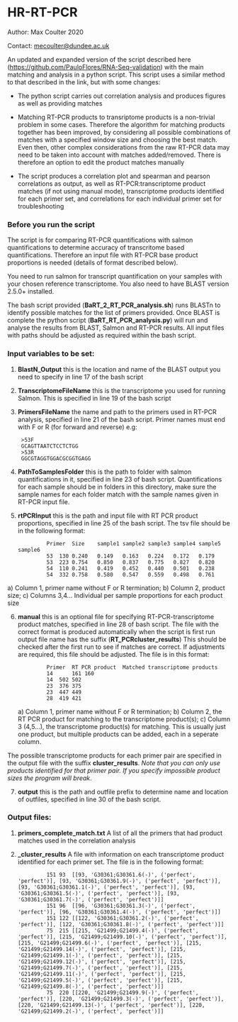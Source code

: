 # HR-RT-PCR

Author: Max Coulter 2020

Contact: mecoulter@dundee.ac.uk

An updated and expanded version of the script described here (https://github.com/PauloFlores/RNA-Seq-validation) with the main matching and analysis in a python script.
This script uses a similar method to that described in the link, but with some changes:

* The python script carries out correlation analysis and produces figures as well as providing matches
* Matching RT-PCR products to transriptome products is a non-trivial problem in some cases. Therefore the algorithm for matching products together has been improved, by considering all possible combinations of matches with a specified window size and choosing the best match. Even then, other complex considerations from the raw RT-PCR data may need to be taken into account with matches added/removed. There is therefore an option to edit the product matches manually

* The script produces a correlation plot and spearman and pearson correlations as output, as well as RT-PCR:transcriptome product matches (if not using manual mode), transcriptome products identified for each primer set, and correlations for each individual primer set for troubleshooting

### Before you run the script

The script is for comparing RT-PCR quantifications with salmon quantifications to determine accuracy of transcritome based quantifications. Therefore an input file with RT-PCR base product proportions is needed (details of format described below).

You need to run salmon for transcript quantification on your samples with your chosen reference transcriptome. You also need to have BLAST version 2.5.0+ installed. 

The bash script provided (**BaRT_2_RT_PCR_analysis.sh**) runs BLASTn to identify possible matches for the list of primers provided. Once BLAST is complete the python script (**BaRT_RT_PCR_analysis.py**) will run and analyse the results from BLAST, Salmon and RT-PCR results. All input files with paths should be adjusted as required within the bash script.

### Input variables to be set:

1. **BlastN_Output** this is the location and name of the BLAST output you need to specify in line 17 of the bash script
2. **TranscriptomeFileName** this is the transcriptome you used for running Salmon. This is specified in line 19 of the bash script
3. **PrimersFileName** the name and path to the primers used in RT-PCR analysis, specified in line 21 of the bash script. Primer names must end with F or R (for forward and reverse) e.g:

        >53F 
        GCAGTTAATCTCCTCTGG 
        >53R 
        GGCGTAGGTGGACGCGGTGAGG
    

4. **PathToSamplesFolder** this is the path to folder with salmon quantifications in it, specified in line 23 of bash script. Quantifications for each sample should be in folders in this directory, make sure the sample names for each folder match with the sample names given in RT-PCR input file.
5. **rtPCRInput** this is the path and input file with RT PCR product proportions, specified in line 25 of the bash script. The tsv file should be in the following format:

                Primer	Size	sample1	sample2	sample3	sample4	sample5	sample6
                53	130	0.240	0.149	0.163	0.224	0.172	0.179	
                53	223	0.754	0.850	0.837	0.775	0.827	0.820
                54	110	0.241	0.419	0.452	0.440	0.501	0.238
                54	332	0.758	0.580	0.547	0.559	0.498	0.761
             
  a) Column 1, primer name without F or R termination;
  b) Column 2, product size;
  c) Columns 3,4... Individual per sample proportions for each product size

6. **manual** this is an optional file for specifying RT-PCR-transcriptome product matches, specified in line 28 of bash script. The file with the correct format is produced automatically when the script is first run output file name has the suffix (**RT_PCRcluster_results**) This should be checked after the first run to see if matches are correct. If adjustments are required, this file should be adjusted. The file is in this format:

                Primer	RT PCR product	Matched transcriptome products
                14      161	160
                14	502	502
                23	376	375
                23	447	449
                28	419	421
   a) Column 1, primer name without F or R termination;
   b) Column 2, the RT PCR product for matching to the transcriptome product(s);
   c) Column 3 (4,5...), the transcriptome product(s) for matching. This is usually just one product, but multiple products can be added, each in a seperate column.

The possible transcriptome products for each primer pair are specified in the output file with the suffix **cluster_results**. *Note that you can only use products identified for that primer pair. If you specify impossible product sizes the program will break*.

7. **output** this is the path and outfile prefix to determine name and location of outfiles, specified in line 30 of the bash script.


### Output files:

1. **primers_complete_match.txt** A list of all the primers that had product matches used in the correlation analysis
2. **<output prefix>_cluster_results** A file with information on each transcriptome product identified for each primer set. The file is in the following format:

                151	93	[[93, 'G30361;G30361.6(-)', ('perfect', 'perfect')], [93, 'G30361;G30361.9(-)', ('perfect', 'perfect')], [93, 'G30361;G30361.1(-)', ('perfect', 'perfect')], [93, 'G30361;G30361.5(-)', ('perfect', 'perfect')], [93, 'G30361;G30361.7(-)', ('perfect', 'perfect')]]
                151	96	[[96, 'G30361;G30361.3(-)', ('perfect', 'perfect')], [96, 'G30361;G30361.4(-)', ('perfect', 'perfect')]]
                151	122	[[122, 'G30361;G30361.2(-)', ('perfect', 'perfect')], [122, 'G30361;G30361.8(-)', ('perfect', 'perfect')]]
                75	215	[[215, 'G21499;G21499.4(-)', ('perfect', 'perfect')], [215, 'G21499;G21499.10(-)', ('perfect', 'perfect')], [215, 'G21499;G21499.6(-)', ('perfect', 'perfect')], [215, 'G21499;G21499.14(-)', ('perfect', 'perfect')], [215, 'G21499;G21499.1(-)', ('perfect', 'perfect')], [215, 'G21499;G21499.12(-)', ('perfect', 'perfect')], [215, 'G21499;G21499.7(-)', ('perfect', 'perfect')], [215, 'G21499;G21499.11(-)', ('perfect', 'perfect')], [215, 'G21499;G21499.5(-)', ('perfect', 'perfect')], [215, 'G21499;G21499.8(-)', ('perfect', 'perfect')]]
                75	220	[[220, 'G21499;G21499.9(-)', ('perfect', 'perfect')], [220, 'G21499;G21499.3(-)', ('perfect', 'perfect')], [220, 'G21499;G21499.13(-)', ('perfect', 'perfect')], [220, 'G21499;G21499.2(-)', ('perfect', 'perfect')]]


